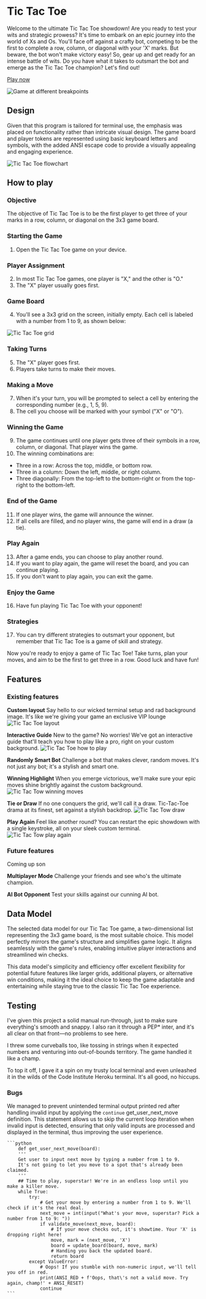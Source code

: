 # Tic Tac Toe

Welcome to the ultimate Tic Tac Toe showdown! Are you ready to test your wits and strategic prowess? It's time to embark on an epic journey into the world of Xs and Os. You'll face off against a crafty bot, competing to be the first to complete a row, column, or diagonal with your 'X' marks. But beware, the bot won't make victory easy! So, gear up and get ready for an intense battle of wits. Do you have what it takes to outsmart the bot and emerge as the Tic Tac Toe champion? Let's find out!

[Play now](images/readme/tic-tac-toe-breakpoints-.png)

![Game at different breakpoints](images/readme/tic-tac-toe_breakpoints-.png)

## Design

Given that this program is tailored for terminal use, the emphasis was placed on functionality rather than intricate visual design. The game board and player tokens are represented using basic keyboard letters and symbols, with the added ANSI escape code to provide a visually appealing and engaging experience.

![Tic Tac Toe flowchart](images/readme/tic-tac-toe_flowchart.png)

## How to play

### Objective

The objective of Tic Tac Toe is to be the first player to get three of your marks in a row, column, or diagonal on the 3x3 game board.

### Starting the Game

1. Open the Tic Tac Toe game on your device.

### Player Assignment

2. In most Tic Tac Toe games, one player is "X," and the other is "O."
3. The "X" player usually goes first.

### Game Board

4. You'll see a 3x3 grid on the screen, initially empty. Each cell is labeled with a number from 1 to 9, as shown below:

![Tic Tac Toe grid](images/readme/tic-tac-toe_grid.png)

### Taking Turns

5. The "X" player goes first.
6. Players take turns to make their moves.

### Making a Move

7. When it's your turn, you will be prompted to select a cell by entering the corresponding number (e.g., 1, 5, 9).
8. The cell you choose will be marked with your symbol ("X" or "O").

### Winning the Game

9. The game continues until one player gets three of their symbols in a row, column, or diagonal. That player wins the game.
10. The winning combinations are:
 - Three in a row: Across the top, middle, or bottom row.
 - Three in a column: Down the left, middle, or right column.
 - Three diagonally: From the top-left to the bottom-right or from the top-right to the bottom-left.

### End of the Game

11. If one player wins, the game will announce the winner.
12. If all cells are filled, and no player wins, the game will end in a draw (a tie).

### Play Again

13. After a game ends, you can choose to play another round.
14. If you want to play again, the game will reset the board, and you can continue playing.
15. If you don't want to play again, you can exit the game.

### Enjoy the Game

16. Have fun playing Tic Tac Toe with your opponent!

### Strategies

17. You can try different strategies to outsmart your opponent, but remember that Tic Tac Toe is a game of skill and strategy.

Now you're ready to enjoy a game of Tic Tac Toe! Take turns, plan your moves, and aim to be the first to get three in a row. Good luck and have fun!

## Features

### Existing features

__Custom layout__ Say hello to our wicked terminal setup and rad background image. It's like we're giving your game an exclusive VIP lounge
![Tic Tac Toe layout](images/readme/tic-tac-toe_layout.png)

__Interactive Guide__ New to the game? No worries! We've got an interactive guide that'll teach you how to play like a pro, right on your custom background.
![Tic Tac Toe how to play](images/readme/tic-tac-toe_how-to-play.png)

__Randomly Smart Bot__ Challenge a bot that makes clever, random moves. It's not just any bot; it's a stylish and smart one.

__Winning Highlight__ When you emerge victorious, we'll make sure your epic moves shine brightly against the custom background.
![Tic Tac Tow winning moves](images/readme/tic-tac-toe_winning-moves.png)

__Tie or Draw__ If no one conquers the grid, we'll call it a draw. Tic-Tac-Toe drama at its finest, set against a stylish backdrop.
![Tic Tac Tow draw](images/readme/tic-tac-toe_draw.png)

__Play Again__ Feel like another round? You can restart the epic showdown with a single keystroke, all on your sleek custom terminal.
![Tic Tac Tow play again](images/readme/tic-tac-toe_play-again.png)

### Future features

Coming up son

__Multiplayer Mode__ Challenge your friends and see who's the ultimate champion.

__AI Bot Opponent__ Test your skills against our cunning AI bot.

## Data Model

The selected data model for our Tic Tac Toe game, a two-dimensional list representing the 3x3 game board, is the most suitable choice. This model perfectly mirrors the game's structure and simplifies game logic. It aligns seamlessly with the game's rules, enabling intuitive player interactions and streamlined win checks.

This data model's simplicity and efficiency offer excellent flexibility for potential future features like larger grids, additional players, or alternative win conditions, making it the ideal choice to keep the game adaptable and entertaining while staying true to the classic Tic Tac Toe experience.

## Testing

I've given this project a solid manual run-through, just to make sure everything's smooth and snappy. I also ran it through a PEP* inter, and it's all clear on that front—no problems to see here.

I threw some curveballs too, like tossing in strings when it expected numbers and venturing into out-of-bounds territory. The game handled it like a champ.

To top it off, I gave it a spin on my trusty local terminal and even unleashed it in the wilds of the Code Institute Heroku terminal. It's all good, no hiccups.

### Bugs

We managed to prevent unintended terminal output printed red after handling invalid input by applying the `continue` get_user_next_move definition. This statement allows us to skip the current loop iteration when invalid input is detected, ensuring that only valid inputs are processed and displayed in the terminal, thus improving the user experience.

    ```python
        def get_user_next_move(board):
        '''
        Get user to input next move by typing a number from 1 to 9. 
        It's not going to let you move to a spot that's already been claimed.
        '''
        ## Time to play, superstar! We're in an endless loop until you make a killer move.
        while True:
            try: 
                # Get your move by entering a number from 1 to 9. We'll check if it's the real deal.
                next_move = int(input("What's your move, superstar? Pick a number from 1 to 9: "))
                if validate_move(next_move, board):
                    # If your move checks out, it's showtime. Your 'X' is dropping right here!
                    move, mark = (next_move, 'X')
                    board = update_board(board, move, mark)
                    # Handing you back the updated board.
                    return board
            except ValueError:
                # Oops! If you stumble with non-numeric input, we'll tell you off in red.
                print(ANSI_RED + f'Oops, that\'s not a valid move. Try again, champ!' + ANSI_RESET)
                continue
    ```